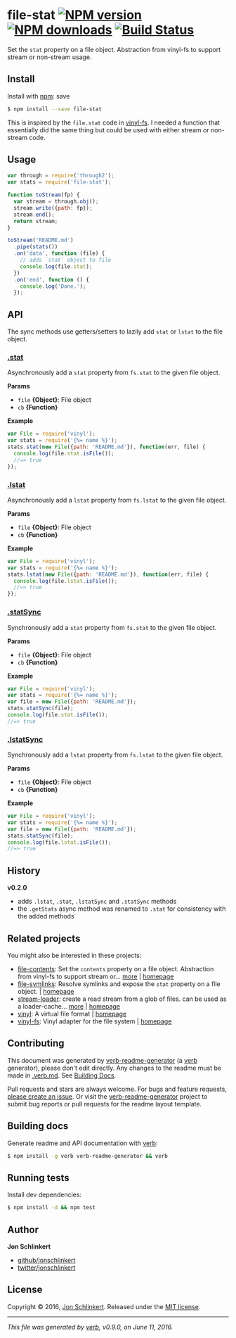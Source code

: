 # file-stat [![NPM version](https://img.shields.io/npm/v/file-stat.svg?style=flat)](https://www.npmjs.com/package/file-stat) [![NPM downloads](https://img.shields.io/npm/dm/file-stat.svg?style=flat)](https://npmjs.org/package/file-stat) [![Build Status](https://img.shields.io/travis/jonschlinkert/file-stat.svg?style=flat)](https://travis-ci.org/jonschlinkert/file-stat)

Set the `stat` property on a file object. Abstraction from vinyl-fs to support stream or non-stream usage.

## Install

Install with [npm](https://www.npmjs.com/):
save

```sh
$ npm install --save file-stat
```

This is inspired by the `file.stat` code in [vinyl-fs](http://github.com/wearefractal/vinyl-fs). I needed a function that essentially did the same thing but could be used with either stream or non-stream code.

## Usage

```js
var through = require('through2');
var stats = require('file-stat');

function toStream(fp) {
  var stream = through.obj();
  stream.write({path: fp});
  stream.end();
  return stream;
}

toStream('README.md')
  .pipe(stats())
  .on('data', function (file) {
    // adds `stat` object to file
    console.log(file.stat);
  })
  .on('end', function () {
    console.log('Done.');
  });
```

## API

The sync methods use getters/setters to lazily add `stat` or `lstat` to the file object.

### [.stat](index.js#L28)

Asynchronously add a `stat` property from `fs.stat` to the given file object.

**Params**

* `file` **{Object}**: File object
* `cb` **{Function}**

**Example**

```js
var File = require('vinyl');
var stats = require('{%= name %}');
stats.stat(new File({path: 'README.md'}), function(err, file) {
  console.log(file.stat.isFile());
  //=> true
});
```

### [.lstat](index.js#L56)

Asynchronously add a `lstat` property from `fs.lstat` to the given file object.

**Params**

* `file` **{Object}**: File object
* `cb` **{Function}**

**Example**

```js
var File = require('vinyl');
var stats = require('{%= name %}');
stats.lstat(new File({path: 'README.md'}), function(err, file) {
  console.log(file.lstat.isFile());
  //=> true
});
```

### [.statSync](index.js#L85)

Synchronously add a `stat` property from `fs.stat` to the given file object.

**Params**

* `file` **{Object}**: File object
* `cb` **{Function}**

**Example**

```js
var File = require('vinyl');
var stats = require('{%= name %}');
var file = new File({path: 'README.md'});
stats.statSync(file);
console.log(file.stat.isFile());
//=> true
```

### [.lstatSync](index.js#L115)

Synchronously add a `lstat` property from `fs.lstat` to the given file object.

**Params**

* `file` **{Object}**: File object
* `cb` **{Function}**

**Example**

```js
var File = require('vinyl');
var stats = require('{%= name %}');
var file = new File({path: 'README.md'});
stats.statSync(file);
console.log(file.lstat.isFile());
//=> true
```

## History

**v0.2.0**

* adds `.lstat`, `.stat`, `.lstatSync` and `.statSync` methods
* the `.getStats` async method was renamed to `.stat` for consistency with the added methods

## Related projects

You might also be interested in these projects:

* [file-contents](https://www.npmjs.com/package/file-contents): Set the `contents` property on a file object. Abstraction from vinyl-fs to support stream or… [more](https://github.com/jonschlinkert/file-contents) | [homepage](https://github.com/jonschlinkert/file-contents "Set the `contents` property on a file object. Abstraction from vinyl-fs to support stream or non-stream usage.")
* [file-symlinks](https://www.npmjs.com/package/file-symlinks): Resolve symlinks and expose the `stat` property on a file object. | [homepage](https://github.com/jonschlinkert/file-symlinks "Resolve symlinks and expose the `stat` property on a file object.")
* [stream-loader](https://www.npmjs.com/package/stream-loader): create a read stream from a glob of files. can be used as a loader-cache… [more](https://github.com/jonschlinkert/stream-loader) | [homepage](https://github.com/jonschlinkert/stream-loader "create a read stream from a glob of files. can be used as a loader-cache loader, or by itself as an a-la-carte replacement or addition to vinyl src.")
* [vinyl](https://www.npmjs.com/package/vinyl): A virtual file format | [homepage](http://github.com/gulpjs/vinyl "A virtual file format")
* [vinyl-fs](https://www.npmjs.com/package/vinyl-fs): Vinyl adapter for the file system | [homepage](http://github.com/wearefractal/vinyl-fs "Vinyl adapter for the file system")

## Contributing

This document was generated by [verb-readme-generator](https://github.com/verbose/verb-readme-generator) (a [verb](https://github.com/verbose/verb) generator), please don't edit directly. Any changes to the readme must be made in [.verb.md](.verb.md). See [Building Docs](#building-docs).

Pull requests and stars are always welcome. For bugs and feature requests, [please create an issue](../../issues/new). Or visit the [verb-readme-generator](https://github.com/verbose/verb-readme-generator) project to submit bug reports or pull requests for the readme layout template.

## Building docs

Generate readme and API documentation with [verb](https://github.com/verbose/verb):

```sh
$ npm install -g verb verb-readme-generator && verb
```

## Running tests

Install dev dependencies:

```sh
$ npm install -d && npm test
```

## Author

**Jon Schlinkert**

* [github/jonschlinkert](https://github.com/jonschlinkert)
* [twitter/jonschlinkert](http://twitter.com/jonschlinkert)

## License

Copyright © 2016, [Jon Schlinkert](https://github.com/jonschlinkert).
Released under the [MIT license](https://github.com/jonschlinkert/file-stat/blob/master/LICENSE).

***

_This file was generated by [verb](https://github.com/verbose/verb), v0.9.0, on June 11, 2016._